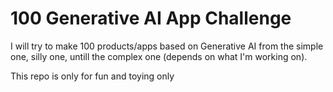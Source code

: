 # 100 Generative AI App Challenge

I will try to make 100 products/apps based on Generative AI from the simple one, silly one, untill the complex one (depends on what I'm working on). 

This repo is only for fun and toying only
